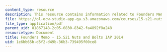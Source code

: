 ```yaml
---
content_type: resource
description: This resource contains information related to Founders Memo.
file: https://ol-ocw-studio-app-qa.s3.amazonaws.com/courses/15-s21-nuts-and-bolts-of-business-plans-january-iap-2014/1e6bb65bd5f2d49b36b3739495f00ce8_MIT15_S21IAP14_FndrsMemo.pdf
file_type: application/pdf
parent_uid: 81867148-2c05-0830-8342-fa4892f8a248
resourcetype: Document
title: Founders Memo - 15.S21 Nuts and Bolts IAP 2014
uid: 1e6bb65b-d5f2-d49b-36b3-739495f00ce8
---
```

